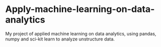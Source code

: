 # Apply-machine-learning-on-data-analytics
My project of applied machine learning on data analytics, using pandas, numpy and sci-kit learn to analyze unstructure data.



